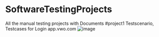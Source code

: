 # SoftwareTestingProjects
All the manual testing projects with Documents
#project1 Testscenario, Testcases for Login
app.vwo.com
![image](https://github.com/sandhyagit12/SoftwareTestingProjects/assets/173184989/23340fd9-81ce-4d64-a0fa-dfc5352498a7)

